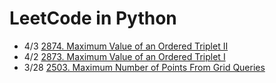 
# LeetCode in Python

- 4/3 [2874. Maximum Value of an Ordered Triplet II](https://leetcode.com/problems/maximum-value-of-an-ordered-triplet-ii)
- 4/2 [2873. Maximum Value of an Ordered Triplet I](https://leetcode.com/problems/maximum-value-of-an-ordered-triplet-i)
- 3/28 [2503. Maximum Number of Points From Grid Queries](https://leetcode.com/problems/maximum-number-of-points-from-grid-queries)

